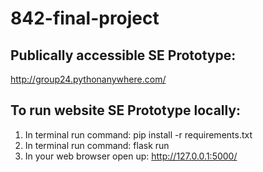 # 842-final-project

## Publically accessible SE Prototype: 
http://group24.pythonanywhere.com/

## To run website SE Prototype locally:
1. In terminal run command: pip install -r requirements.txt 
2. In terminal run command: flask run
3. In your web browser open up: http://127.0.0.1:5000/
